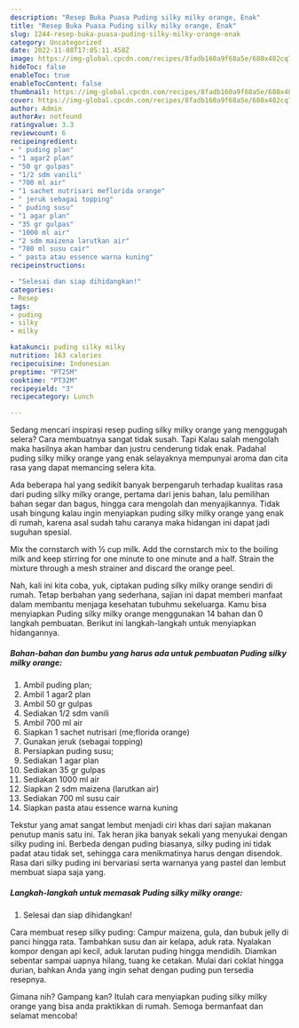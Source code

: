 ```yaml
---
description: "Resep Buka Puasa Puding silky milky orange, Enak"
title: "Resep Buka Puasa Puding silky milky orange, Enak"
slug: 1244-resep-buka-puasa-puding-silky-milky-orange-enak
category: Uncategorized
date: 2022-11-08T17:05:11.458Z
image: https://img-global.cpcdn.com/recipes/8fadb160a9f68a5e/680x482cq70/puding-silky-milky-orange-foto-resep-utama.jpg
hideToc: false
enableToc: true
enableTocContent: false
thumbnail: https://img-global.cpcdn.com/recipes/8fadb160a9f68a5e/680x482cq70/puding-silky-milky-orange-foto-resep-utama.jpg
cover: https://img-global.cpcdn.com/recipes/8fadb160a9f68a5e/680x482cq70/puding-silky-milky-orange-foto-resep-utama.jpg
author: Admin
authorAv: notfound
ratingvalue: 3.3
reviewcount: 6
recipeingredient:
- " puding plan"
- "1 agar2 plan"
- "50 gr gulpas"
- "1/2 sdm vanili"
- "700 ml air"
- "1 sachet nutrisari meflorida orange"
- " jeruk sebagai topping"
- " puding susu"
- "1 agar plan"
- "35 gr gulpas"
- "1000 ml air"
- "2 sdm maizena larutkan air"
- "700 ml susu cair"
- " pasta atau essence warna kuning"
recipeinstructions:

- "Selesai dan siap dihidangkan!"
categories:
- Resep
tags:
- puding
- silky
- milky

katakunci: puding silky milky 
nutrition: 163 calories
recipecuisine: Indonesian
preptime: "PT25M"
cooktime: "PT32M"
recipeyield: "3"
recipecategory: Lunch

---
```



Sedang mencari inspirasi resep puding silky milky orange yang menggugah selera? Cara membuatnya sangat tidak susah. Tapi Kalau salah mengolah maka hasilnya akan hambar dan justru cenderung tidak enak. Padahal puding silky milky orange yang enak selayaknya mempunyai aroma dan cita rasa yang dapat memancing selera kita.


Ada beberapa hal yang sedikit banyak berpengaruh terhadap kualitas rasa dari puding silky milky orange, pertama dari jenis bahan, lalu pemilihan bahan segar dan bagus, hingga cara mengolah dan menyajikannya. Tidak usah bingung kalau ingin menyiapkan puding silky milky orange yang enak di rumah, karena asal sudah tahu caranya maka hidangan ini dapat jadi suguhan spesial.

Mix the cornstarch with ½ cup milk. Add the cornstarch mix to the boiling milk and keep stirring for one minute to one minute and a half. Strain the mixture through a mesh strainer and discard the orange peel.


Nah, kali ini kita coba, yuk, ciptakan puding silky milky orange sendiri di rumah. Tetap berbahan yang sederhana, sajian ini dapat memberi manfaat dalam membantu menjaga kesehatan tubuhmu sekeluarga. Kamu bisa menyiapkan Puding silky milky orange menggunakan 14 bahan dan 0 langkah pembuatan. Berikut ini langkah-langkah untuk menyiapkan hidangannya.

<!--inarticleads1-->

##### Bahan-bahan dan bumbu yang harus ada untuk pembuatan Puding silky milky orange:

1. Ambil  puding plan;
1. Ambil 1 agar2 plan
1. Ambil 50 gr gulpas
1. Sediakan 1/2 sdm vanili
1. Ambil 700 ml air
1. Siapkan 1 sachet nutrisari (me;florida orange)
1. Gunakan  jeruk (sebagai topping)
1. Persiapkan  puding susu;
1. Sediakan 1 agar plan
1. Sediakan 35 gr gulpas
1. Sediakan 1000 ml air
1. Siapkan 2 sdm maizena (larutkan air)
1. Sediakan 700 ml susu cair
1. Siapkan  pasta atau essence warna kuning


Tekstur yang amat sangat lembut menjadi ciri khas dari sajian makanan penutup manis satu ini. Tak heran jika banyak sekali yang menyukai dengan silky puding ini. Berbeda dengan puding biasanya, silky puding ini tidak padat atau tidak set, sehingga cara menikmatinya harus dengan disendok. Rasa dari silky puding ini bervariasi serta warnanya yang pastel dan lembut membuat siapa saja yang. 

<!--inarticleads2-->

##### Langkah-langkah untuk memasak Puding silky milky orange:


1. Selesai dan siap dihidangkan!

Cara membuat resep silky puding: Campur maizena, gula, dan bubuk jelly di panci hingga rata. Tambahkan susu dan air kelapa, aduk rata. Nyalakan kompor dengan api kecil, aduk larutan puding hingga mendidih. Diamkan sebentar sampai uapnya hilang, tuang ke cetakan. Mulai dari coklat hingga durian, bahkan Anda yang ingin sehat dengan puding pun tersedia resepnya. 

Gimana nih? Gampang kan? Itulah cara menyiapkan puding silky milky orange yang bisa anda praktikkan di rumah. Semoga bermanfaat dan selamat mencoba!
